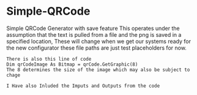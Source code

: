 # Simple-QRCode
Simple QRCode Generator with save feature 
This operates under the assumption that the text is pulled from a file and the png is saved in a specified location, These will change when we get our systems ready for the new configurator these file paths are just test placeholders for now. 

	There is also this line of code 
	Dim qrCodeImage As Bitmap = qrCode.GetGraphic(8) 
	The 8 determines the size of the image which may also be subject to chage 
 
 	I Have also Inluded the Imputs and Outputs from the code 

